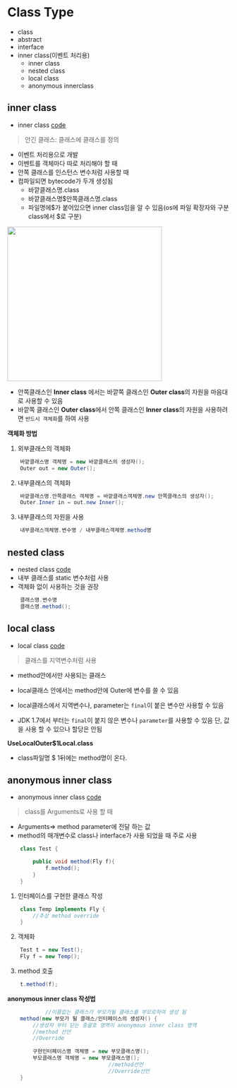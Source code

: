 # Class Type
- class
- abstract
- interface
- inner class(이벤트 처리용)
    - inner class
    - nested class
    - local class
    - anonymous innerclass

## inner class
* inner class [code](https://github.com/LeeWoooo/SIST_Class/blob/master/Java/Day(20.11.11)/Class_type/UseInner.java)
> 안긴 클래스: 클래스에 클래스를 정의
- 이벤트 처리용으로 개발
- 이벤트를 객체마다 따로 처리해야 할 때
- 안쪽 클래스를 인스턴스 변수처럼 사용할 때
- 컴파일되면 bytecode가 두개 생성됨
    - 바깥클래스명.class
    - 바깥클래스명$안쪽클래스명.class
    - 파일명에$가 붙어있으면 inner class임을 알 수 있음(os에 파일 확장자와 구분 class에서 $로 구분)

<img src="https://user-images.githubusercontent.com/69107255/98769132-70cefa00-2423-11eb-9d16-e5b0a8d82d38.JPG" width="350" >

- 안쪽클래스인 **Inner class** 에서는 바깥쪽 클래스인 **Outer class**의 자원을 마음대로 사용할 수 있음
- 바깥쪽 클래스인 **Outer class**에서 안쪽 클래스인 **Inner class**의 자원을 사용하려면 `반드시 객체화`를 하여 사용

**객체화 방법**
1. 외부클래스의 객체화
```java
    바깥클래스명 객체명 = new 바깥클래스의 생성자();
    Outer out = new Outer();
```
2. 내부클래스의 객체화
```java
    바깥클래스명.안쪽클래스 객체명 = 바깥클래스객체명.new 안쪽클래스의 생성자();
    Outer.Inner in = out.new Inner();
```
3. 내부클래스의 자원을 사용
```java
    내부클래스객체명.변수명 / 내부클래스객체명.method명
``` 

## nested class
- nested class [code](https://github.com/LeeWoooo/SIST_Class/blob/master/Java/Day(20.11.11)/Class_type/UseNestedOuter.java)
- 내부 클래스를 static 변수처럼 사용
- 객체화 없이 사용하는 것을 권장

```java
    클래스명.변수명
    클래스명.method();
```

## local class
- local class [code](https://github.com/LeeWoooo/SIST_Class/blob/master/Java/Day(20.11.11)/Class_type/UseLocerOuter.java)
> 클래스를 지역변수처럼 사용
- method안에서만 사용되는 클래스

- local클래스 안에서는 method안에 Outer에 변수를 쓸 수 있음
- local클래스에서 지역변수나, parameter는 `final`이 붙은 변수만 사용할 수 있음
- JDK 1.7에서 부터는 `final`이 붙지 않은 변수나 `parameter`를 사용할 수 있음 단, 값을 사용 할 수 있으나 할당은 안됨

**UseLocalOuter$1Local.class**
- class파일명 $ 1뒤에는 method명이 온다.

## anonymous inner class
- anonymous inner class [code](https://github.com/LeeWoooo/SIST_Class/blob/master/Java/Day(20.11.11)/Class_type/UseAnonymous.java)
> class를 Arguments로 사용 할 때
- Arguments=> method parameter에 전달 하는 값
- method의 매개변수로 class나 interface가 사용 되었을 때 주로 사용

```java
    class Test {

        public void method(Fly f){
            f.method();
        }
    }
```

1. 인터페이스를 구현한 클래스 작성
```java
    class Temp implements Fly {
        //추상 method override
    }
```

2. 객체화
```java
    Test t = new Test();
    Fly f = new Temp();
```

3. method 호출
```java
    t.method(f);
```

**anonymous inner class 작성법**
```java
            //이름없는 클래스가 부모가될 클래스를 부모로하여 생성 됨
    method(new 부모가 될 클래스/인터페이스의 생성자() {
        //생성자 부터 닫는 중괄호 영역이 anonymous inner class 영역
        //method 선언
        //Override
    
        구현인터페이스명 객체명 = new 부모클래스명(); 
        부모클래스명 객체명 = new 부모클래스명();
                                //method선언
                                //Override선언
    }
```

